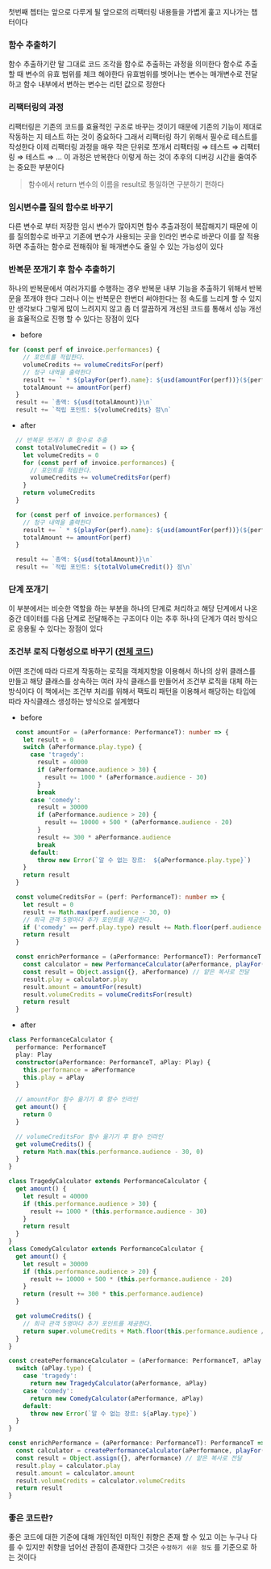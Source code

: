 첫번째 쳅터는 앞으로 다루게 될 앞으로의 리팩터링 내용들을 가볍게 훑고 지나가는 챕터이다

### 함수 추출하기

함수 추출하기란 말 그대로 코드 조각을 함수로 추출하는 과정을 의미한다 함수로 추출할 때 변수의 유효 범위를 체크 해야한다 유효범위를 벗어나는 변수는 매개변수로 전달하고 함수 내부에서 변하는 변수는 리턴 값으로 정한다

### 리팩터링의 과정

리팩터링은 기존의 코드를 효율적인 구조로 바꾸는 것이기 때문에  기존의 기능이 제대로 작동하는 지 테스트 하는 것이 중요하다 그래서 리팩터링 하기 위해서 필수로 테스트를 작성한다 이제 리팩터링 과정을 매우 작은 단위로 쪼개서 리팩터링 ⇒ 테스트 ⇒ 리팩터링 ⇒ 테스트 ⇒ ... 이 과정은 반복한다 이렇게 하는 것이 추후의 디버깅 시간을 줄여주는 중요한 부분이다

> 함수에서  return 변수의 이름을 result로 통일하면 구분하기 편하다

### 임시변수를 질의 함수로 바꾸기

다른 변수로 부터 저장한 임시 변수가 많아지면 함수 추출과정이 복잡해지기 때문에 이를 질의함수로 바꾸고 기존에 변수가 사용되는 곳을 인라인 변수로 바꾼다 이를 잘 적용하면 추출하는 함수로 전해줘야 될 매개변수도 줄일 수 있는 가능성이 있다

### 반복문 쪼개기 후 함수 추출하기

하나의 반복문에서 여러가지를 수행하는 경우 반복문 내부 기능을 추출하기 위해서 반복문을 쪼개야 한다 그러나 이는 반복문은 한번더 써야한다는 점 속도를 느리게 할 수 있지만 생각보다 그렇게 많이 느려지지 않고 좀 더 깔끔하게 개선된 코드를 통해서 성능 개선을 효율적으로 진행 할 수 있다는 장점이 있다

* before

```javascript
for (const perf of invoice.performances) {
    // 포인트를 적립한다.
    volumeCredits += volumeCreditsFor(perf)
    // 청구 내역을 출력한다
    result += ` * ${playFor(perf).name}: ${usd(amountFor(perf))}(${perf.audience}석)\n`
    totalAmount += amountFor(perf)
  }
  result += `총액: ${usd(totalAmount)}\n`
  result += `적립 포인트: ${volumeCredits} 점\n`
```
* after
```javascript
  // 반복문 쪼개기 후 함수로 추출
  const totalVolumeCredit = () => {
    let volumeCredits = 0
    for (const perf of invoice.performances) {
      // 포인트를 적립한다.
      volumeCredits += volumeCreditsFor(perf)
    }
    return volumeCredits
  }

  for (const perf of invoice.performances) {
    // 청구 내역을 출력한다
    result += ` * ${playFor(perf).name}: ${usd(amountFor(perf))}(${perf.audience}석)\n`
    totalAmount += amountFor(perf)
  }

  result += `총액: ${usd(totalAmount)}\n`
  result += `적립 포인트: ${totalVolumeCredit()} 점\n`
```
### 단계 쪼개기

이 부분에서는 비슷한 역할을 하는 부분을 하나의 단계로 처리하고 해당 단계에서 나온 중간 데이터를 다음 단계로 전달해주는 구조이다 이는 추후 하나의 단계가 여러 방식으로 응용될 수 있다는 장점이 있다

### 조건부 로직 다형성으로 바꾸기 ([전체 코드](https://github.com/1571min/Refactoring_2nd/blob/master/chapter1/after_polymorphism/createStatementData.ts))
어떤 조건에 따라 다르게 작동하는 로직을 객체지향을 이용해서 하나의 상위 클래스를 만들고 해당 클래스를 상속하는 여러 자식 클래스를 만들어서 조건부 로직을 대체 하는 방식이다 
이 책에서는 조건부 처리를 위해서 팩토리 패턴을 이용해서 해당하는 타입에 따라 자식클래스 생성하는 방식으로 설계했다

* before
```typescript
  const amountFor = (aPerformance: PerformanceT): number => {
    let result = 0
    switch (aPerformance.play.type) {
      case 'tragedy':
        result = 40000
        if (aPerformance.audience > 30) {
          result += 1000 * (aPerformance.audience - 30)
        }
        break
      case 'comedy':
        result = 30000
        if (aPerformance.audience > 20) {
          result += 10000 + 500 * (aPerformance.audience - 20)
        }
        result += 300 * aPerformance.audience
        break
      default:
        throw new Error(`알 수 없는 장르:  ${aPerformance.play.type}`)
    }
    return result
  }

  const volumeCreditsFor = (perf: PerformanceT): number => {
    let result = 0
    result += Math.max(perf.audience - 30, 0)
    // 희극 관객 5명마다 추가 포인트를 제공한다.
    if ('comedy' == perf.play.type) result += Math.floor(perf.audience / 5)
    return result
  }

  const enrichPerformance = (aPerformance: PerformanceT): PerformanceT => {
    const calculator = new PerformanceCalculator(aPerformance, playFor(aPerformance))
    const result = Object.assign({}, aPerformance) // 얕은 복사로 전달
    result.play = calculator.play
    result.amount = amountFor(result)
    result.volumeCredits = volumeCreditsFor(result)
    return result
  }
```

* after
```typescript
class PerformanceCalculator {
  performance: PerformanceT
  play: Play
  constructor(aPerformance: PerformanceT, aPlay: Play) {
    this.performance = aPerformance
    this.play = aPlay
  }

  // amountFor 함수 옮기기 후 함수 인라인
  get amount() {
    return 0
  }

  // volumeCreditsFor 함수 옮기기 후 함수 인라인
  get volumeCredits() {
    return Math.max(this.performance.audience - 30, 0)
  }
}

class TragedyCalculator extends PerformanceCalculator {
  get amount() {
    let result = 40000
    if (this.performance.audience > 30) {
      result += 1000 * (this.performance.audience - 30)
    }
    return result
  }
}
class ComedyCalculator extends PerformanceCalculator {
  get amount() {
    let result = 30000
    if (this.performance.audience > 20) {
      result += 10000 + 500 * (this.performance.audience - 20)
    }
    return (result += 300 * this.performance.audience)
  }

  get volumeCredits() {
    // 희극 관객 5명마다 추가 포인트를 제공한다.
    return super.volumeCredits + Math.floor(this.performance.audience / 5)
  }
}

const createPerformanceCalculator = (aPerformance: PerformanceT, aPlay: Play) => {
  switch (aPlay.type) {
    case 'tragedy':
      return new TragedyCalculator(aPerformance, aPlay)
    case 'comedy':
      return new ComedyCalculator(aPerformance, aPlay)
    default:
      throw new Error(`알 수 없는 장르: ${aPlay.type}`)
  }
}

const enrichPerformance = (aPerformance: PerformanceT): PerformanceT => {
  const calculator = createPerformanceCalculator(aPerformance, playFor(aPerformance))
  const result = Object.assign({}, aPerformance) // 얕은 복사로 전달
  result.play = calculator.play
  result.amount = calculator.amount
  result.volumeCredits = calculator.volumeCredits
  return result
}
```


### 좋은 코드란?
좋은 코드에 대한 기준에 대해 개인적인 미적인 취향은 존재 할 수 있고 이는 누구나 다를 수 있지만 취향을 넘어선 관점이
존재한다 그것은 `수정하기 쉬운 정도` 를 기준으로 하는 것이다 
